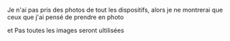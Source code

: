 Je n'ai pas pris des photos de tout les dispositifs, alors je ne montrerai que ceux que j'ai pensé de prendre en photo

et Pas toutes les images seront ultilisées
